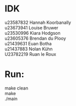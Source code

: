 # IDK
u23587832 Hannah Koorbanally<br/>
u23673941 Louise Bruwer<br/>
u23530996 Kiara Hodgson<br/>
u23605376 Brendan du Plooy<br/>
u21439631 Euan Botha<br/>
u21437883 Nolan Kühn<br/>
U23782219 Ruan le Roux

# Run:
make clean<br/>
make<br/>
./main
